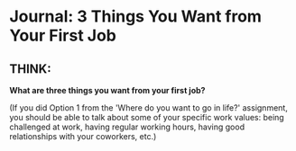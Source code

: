 # Journal: 3 Things You Want from Your First Job

## THINK:

**What are three things you want from your first job?**

(If you did Option 1 from the 'Where do you want to go in life?' assignment, you should be able to talk about some of your specific work values: being challenged at work, having regular working hours, having good relationships with your coworkers, etc.)
